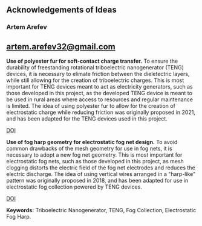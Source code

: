 ## Acknowledgements of Ideas

### Artem Arefev
## artem.arefev32@gmail.com

**Use of polyester fur for soft-contact charge transfer.** To ensure the durability of freestanding rotational triboelectric nanogenerator (TENG) devices, it is necessary to elimate friction between the dieletectric layers, while still allowing for the creation of triboelectric charges. This is most important for TENG devices meant to act as electricity generators, such as those developed in this project, as the developed TENG device is meant to be used in rural areas where access to resources and regular maintenance is limited. The idea of using polyester fur to allow for the creation of electrostatic charge while reducing friction was originally proposed in 2021, and has been adapted for the TENG devices used in this project.

[DOI](https://doi.org/10.1016/j.nanoen.2021.106585)


**Use of fog harp geometry for electrostatic fog net design.** To avoid common drawbacks of the mesh geometry for use in fog nets, it is necessary to adopt a new fog net geometry. This is most important for electrostatic fog nets, such as those developed in this project, as mesh clogging distorts the electric field of the fog net electrodes and reduces the electric discharge. The idea of using vertical wires arranged in a "harp-like" pattern was originally proposed in 2018, and has been adapted for use in electrostatic fog collection powered by TENG devices.

[DOI](https://doi.org/10.1021/acsami.7b17488)


**Keywords:** Triboelectric Nanogenerator, TENG, Fog Collection, Electrostatic Fog Harp.